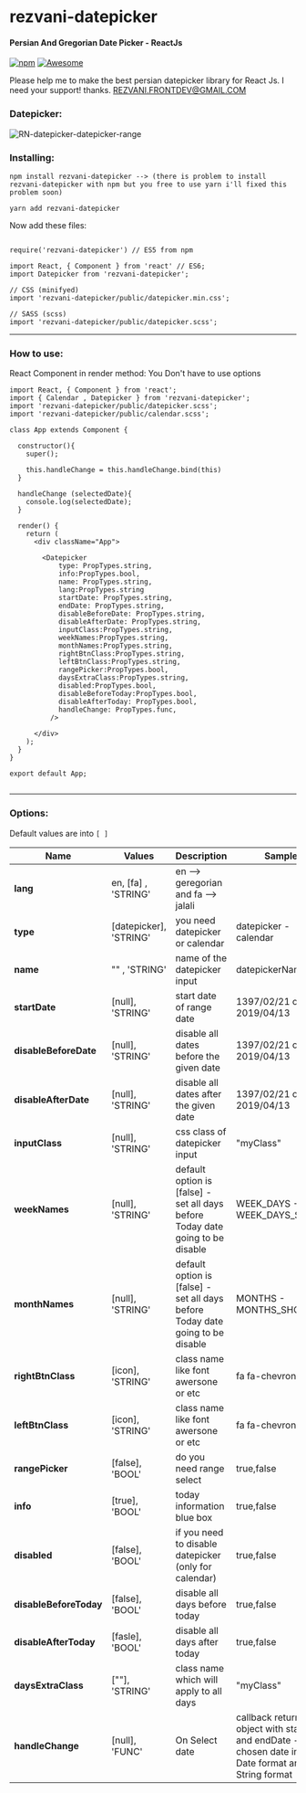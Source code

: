 # rezvani-datepicker
#### Persian And Gregorian Date Picker - ReactJs
[![npm](https://img.shields.io/npm/dt/rezvani-datepicker.svg)](https://www.npmjs.com/package/rezvani-datepicker)
[![Awesome](https://cdn.rawgit.com/sindresorhus/awesome/d7305f38d29fed78fa85652e3a63e154dd8e8829/media/badge.svg)](https://github.com/sindresorhus/awesome)

Please help me to make the best persian datepicker library for React Js. I need your support! 
thanks.
REZVANI.FRONTDEV@GMAIL.COM

### Datepicker:
![RN-datepicker-datepicker-range](https://raw.githubusercontent.com/Abolfazl2647/rn-datepicker/master/public/rn-datepicker.png)

### Installing:

```
npm install rezvani-datepicker --> (there is problem to install rezvani-datepicker with npm but you free to use yarn i'll fixed this problem soon)

yarn add rezvani-datepicker

```

Now add these files:

```React Component at the top

require('rezvani-datepicker') // ES5 from npm

import React, { Component } from 'react' // ES6;
import Datepicker from 'rezvani-datepicker';

// CSS (minifyed)
import 'rezvani-datepicker/public/datepicker.min.css';

// SASS (scss)
import 'rezvani-datepicker/public/datepicker.scss';

```
<hr>

### How to use:
React Component in render method:
You Don't have to use options
```
import React, { Component } from 'react';
import { Calendar , Datepicker } from 'rezvani-datepicker';
import 'rezvani-datepicker/public/datepicker.scss';
import 'rezvani-datepicker/public/calendar.scss';

class App extends Component {
  
  constructor(){
    super();
    
    this.handleChange = this.handleChange.bind(this)
  }

  handleChange (selectedDate){
    console.log(selectedDate);
  }

  render() {
    return (
      <div className="App">  

        <Datepicker
            type: PropTypes.string,
            info:PropTypes.bool,
            name: PropTypes.string,
            lang:PropTypes.string
            startDate: PropTypes.string,
            endDate: PropTypes.string,
            disableBeforeDate: PropTypes.string,
            disableAfterDate: PropTypes.string,
            inputClass:PropTypes.string,
            weekNames:PropTypes.string,
            monthNames:PropTypes.string,
            rightBtnClass:PropTypes.string,
            leftBtnClass:PropTypes.string,
            rangePicker:PropTypes.bool,
            daysExtraClass:PropTypes.string,
            disabled:PropTypes.bool,
            disableBeforeToday:PropTypes.bool,
            disableAfterToday: PropTypes.bool,
            handleChange: PropTypes.func,
          /> 

      </div>
    );
  }
}

export default App;


```
<hr>


### Options:
Default values are into `[ ]`

Name | Values | Description | Sample
------------- | ------------- | ------------- |-------------
**lang** | en, [fa] , 'STRING'  | en --> geregorian and fa --> jalali
**type** | [datepicker], 'STRING'| you need datepicker or calendar | datepicker - calendar
**name** | "" , 'STRING'  | name of the datepicker input | datepickerName
**startDate** | [null], 'STRING' | start date of range date | 1397/02/21 or 2019/04/13
**disableBeforeDate** | [null], 'STRING'| disable all dates before the given date | 1397/02/21 or 2019/04/13
**disableAfterDate** | [null], 'STRING'| disable all dates after the given date | 1397/02/21 or 2019/04/13
**inputClass**| [null], 'STRING'| css class of datepicker input | "myClass"
**weekNames** | [null], 'STRING' | default option is [false] - set all days before Today date going to be disable | WEEK_DAYS - WEEK_DAYS_SHORT
**monthNames** | [null], 'STRING' | default option is [false] - set all days before Today date going to be disable |  MONTHS - MONTHS_SHORT
**rightBtnClass** | [icon], 'STRING'| class name like font awersone or etc | fa fa-chevron-right
**leftBtnClass** | [icon], 'STRING'| class name like font awersone or etc | fa fa-chevron-left
**rangePicker** | [false], 'BOOL'| do you need range select | true,false
**info** | [true], 'BOOL'| today information blue box | true,false
**disabled** | [false], 'BOOL'| if you need to disable datepicker (only for calendar) | true,false
**disableBeforeToday** | [false], 'BOOL'| disable all days before today | true,false
**disableAfterToday** | [fasle], 'BOOL'| disable all days after today | true,false
**daysExtraClass** | [""], 'STRING'| class name which will apply to all days | "myClass"
**handleChange** | [null], 'FUNC'| On Select date | callback returns an object with startDate and endDate - chosen date in New Date format and String format

